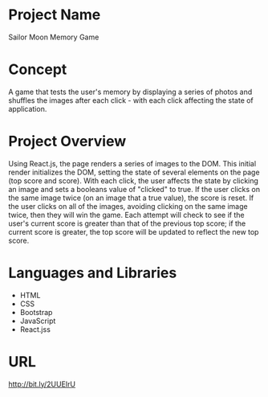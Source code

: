 # Project Name

Sailor Moon Memory Game

# Concept

A game that tests the user's memory by displaying a series of photos and shuffles the images after each click - with each click affecting the state of application.

# Project Overview

Using React.js, the page renders a series of images to the DOM. This initial render initializes the DOM, setting the state of several elements on the page (top score and score). With each click, the user affects the state by clicking an image and sets a booleans value of "clicked" to true. If the user clicks on the same image twice (on an image that a true value), the score is reset. If the user clicks on all of the images, avoiding clicking on the same image twice, then they will win the game. Each attempt will check to see if the user's current score is greater than that of the previous top score; if the current score is greater, the top score will be updated to reflect the new top score. 

# Languages and Libraries
- HTML
- CSS
- Bootstrap
- JavaScript
- React.jss

# URL

http://bit.ly/2UUEIrU
